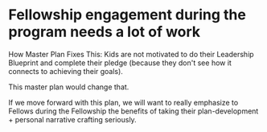 # Fellowship engagement during the program needs a lot of work

How Master Plan Fixes This: Kids are not motivated to do their Leadership Blueprint and complete their pledge (because they don't see how it connects to achieving their goals).

This master plan would change that.

If we move forward with this plan, we will want to really emphasize to Fellows during the Fellowship the benefits of taking their plan-development + personal narrative crafting seriously.